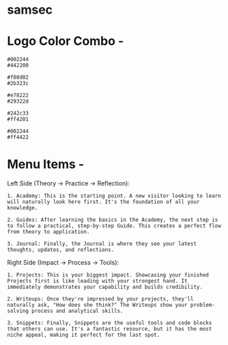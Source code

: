 # samsec


# Logo Color Combo - 

    #002244
    #442200

    #f80d02
    #2b323c

    #e78222
    #29322d

    #242c33
    #ff4201

    #002244
    #ff4422

# Menu Items - 

Left Side (Theory -> Practice -> Reflection):

    1. Academy: This is the starting point. A new visitor looking to learn will naturally look here first. It's the foundation of all your knowledge.

    2. Guides: After learning the basics in the Academy, the next step is to follow a practical, step-by-step Guide. This creates a perfect flow from theory to application.

    3. Journal: Finally, the Journal is where they see your latest thoughts, updates, and reflections.

Right Side (Impact -> Process -> Tools):

    1. Projects: This is your biggest impact. Showcasing your finished Projects first is like leading with your strongest hand. It immediately demonstrates your capability and builds credibility.

    2. Writeups: Once they're impressed by your projects, they'll naturally ask, "How does she think?" The Writeups show your problem-solving process and analytical skills.

    3. Snippets: Finally, Snippets are the useful tools and code blocks that others can use. It's a fantastic resource, but it has the most niche appeal, making it perfect for the last spot.